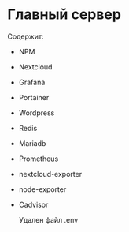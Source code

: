 # Главный сервер
  Содержит:
- NPM
- Nextcloud
- Grafana
- Portainer
- Wordpress
- Redis
- Mariadb
- Prometheus
- nextcloud-exporter
- node-exporter
- Cadvisor

  Удален файл .env
